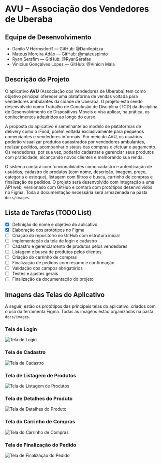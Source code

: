 # AVU – Associação dos Vendedores de Uberaba

## Equipe de Desenvolvimento

- Danilo V Hermsdorff — GitHub: @Danilopizza 
- Mateus Moreira Adão — GitHub: @mateuspimto  
- Ryan Serafim — GitHub: @RyanSerafas
- Vinicius Gonçalves Lopes — GitHub: @Vinicin Mala

## Descrição do Projeto

O aplicativo **AVU** (Associação dos Vendedores de Uberaba) tem como objetivo principal oferecer uma plataforma de vendas voltada para vendedores ambulantes da cidade de Uberaba. O projeto está sendo desenvolvido como Trabalho de Conclusão de Disciplina (TCD) da disciplina de Desenvolvimento de Dispositivos Móveis e visa aplicar, na prática, os conhecimentos adquiridos ao longo do curso.

A proposta do aplicativo é semelhante ao modelo de plataformas de delivery como o iFood, porém voltada exclusivamente para pequenos comerciantes e vendedores informais. Por meio do AVU, os usuários poderão visualizar produtos cadastrados por vendedores ambulantes, realizar pedidos, acompanhar o status das compras e efetuar o pagamento. Os vendedores, por sua vez, poderão cadastrar e gerenciar seus produtos com praticidade, alcançando novos clientes e melhorando sua renda.

O sistema contará com funcionalidades como cadastro e autenticação de usuários, cadastro de produtos (com nome, descrição, imagem, preço, categoria e estoque), listagem com filtros e busca, carrinho de compras e finalização de pedidos. O projeto será desenvolvido com integração a uma API web, versionado com GitHub e contará com protótipos desenvolvidos no Figma. Toda a documentação necessária será armazenada na pasta `docs/images`.

## Lista de Tarefas (TODO List)

- [x] Definição do nome e objetivo do aplicativo
- [x] Elaboração dos protótipos no Figma
- [ ] Criação do repositório no GitHub com estrutura inicial
- [ ] Implementação da tela de login e cadastro
- [ ] Cadastro e gerenciamento de produtos pelos vendedores
- [ ] Listagem e busca de produtos pelos clientes
- [ ] Criação do carrinho de compras
- [ ] Finalização de pedidos com resumo e confirmação
- [ ] Validação dos campos obrigatórios
- [ ] Testes e ajustes gerais
- [ ] Finalização da documentação do projeto

## Imagens das Telas do Aplicativo

A seguir, estão os protótipos das principais telas do aplicativo, criados com o uso da ferramenta Figma. Todas as imagens estão organizadas na pasta `docs/images`.

### Tela de Login
![Tela de Login](docs/images/tela-login.png)

### Tela de Cadastro
![Tela de Cadastro](docs/images/tela-cadastro.png)

### Tela de Listagem de Produtos
![Tela de Listagem de Produtos](docs/images/tela-listagem-produtos.png)

### Tela de Detalhes do Produto
![Tela de Detalhes do Produto](docs/images/tela-detalhes-produto.png)

### Tela do Carrinho de Compras
![Tela do Carrinho de Compras](docs/images/tela-carrinho.png)

### Tela de Finalização do Pedido
![Tela de Finalização do Pedido](docs/images/tela-finalizacao-pedido.png)
